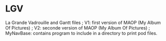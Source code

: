 LGV
===

La Grande Vadrouille and Gantt files ; 
V1: first version of MAOP (My Album Of Pictures) ; 
V2: seconde version of MAOP (My Album Of Pictures) ; 
MyNavBase: contains program to include in a directory to print pod files.
